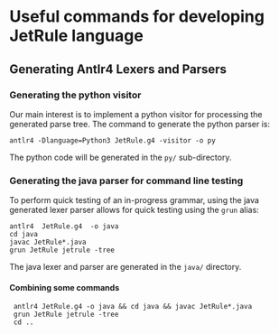 # Useful commands for developing JetRule language
## Generating Antlr4 Lexers and Parsers

### Generating the python visitor
Our main interest is to implement a python visitor for processing
the generated parse tree. The command to generate the python
parser is:
```
antlr4 -Dlanguage=Python3 JetRule.g4 -visitor -o py
```
The python code will be generated in the `py/` sub-directory.

### Generating the java parser for command line testing
To perform quick testing of an in-progress grammar, using the
java generated lexer parser allows for quick testing using the
`grun` alias:
```
antlr4  JetRule.g4  -o java
cd java
javac JetRule*.java
grun JetRule jetrule -tree
```
The java lexer and parser are generated in the `java/` directory.

#### Combining some commands
```
 antlr4 JetRule.g4 -o java && cd java && javac JetRule*.java 
 grun JetRule jetrule -tree 
 cd ..
 ```
